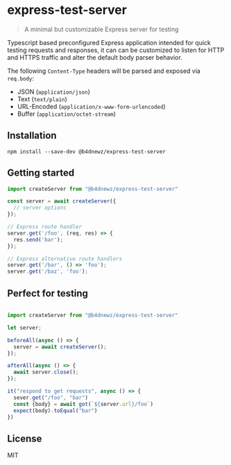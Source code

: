 # express-test-server

> A minimal but customizable Express server for testing

Typescript based preconfigured Express application intended for quick testing requests and responses, it can can be customized to listen for HTTP and HTTPS traffic and alter the default body parser behavior.

The following `Content-Type` headers will be parsed and exposed via `req.body`:

- JSON (`application/json`)
- Text (`text/plain`)
- URL-Encoded (`application/x-www-form-urlencoded`)
- Buffer (`application/octet-stream`)


## Installation

```
npm install --save-dev @b4dnewz/express-test-server
```

## Getting started

```js
import createServer from "@b4dnewz/express-test-server"

const server = await createServer({
  // server options
});

// Express route handler
server.get('/foo', (req, res) => {
  res.send('bar');
});

// Express alternative route handlers
server.get('/bar', () => 'foo');
server.get('/baz', 'foo');
```

## Perfect for testing

```js

import createServer from "@b4dnewz/express-test-server"

let server;

beforeAll(async () => {
  server = await createServer();
});

afterAll(async () => {
  await server.close();
});

it("respond to get requests", async () => {
  sever.get("/foo", "bar")
  const {body} = await got(`${server.url}/foo`)
  expect(body).toEqual("bar")
})
```

## License

MIT
